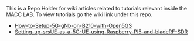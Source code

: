 This is a Repo Holder for wiki articles related to tutorials relevant inside the MACC LAB. 
To view tutorials go the wiki link under this repo. 

* [How-to-Setup-5G-gNb-on-B210-with-Open5GS](https://github.com/macclab-stevens/Tutorials/wiki/How-to-Setup-5G-gNb-on-B210-with-Open5GS)
* [Setting-up-srsUE-as-a-5G-UE-using-Raspberry-PI5-and-bladeRF-SDR](https://github.com/macclab-stevens/Tutorials/wiki/Setting-up-srsUE-as-a-5G-UE-using-Raspberry-PI5-and-bladeRF-SDR.)

